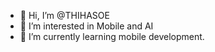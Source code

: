 - 👋 Hi, I’m @THIHASOE
- 👀 I’m interested in Mobile and AI
- 🌱 I’m currently learning mobile development.

<!---
THIHASOE001/THIHASOE001 is a ✨ special ✨ repository because its `README.md` (this file) appears on your GitHub profile.
You can click the Preview link to take a look at your changes.
--->
